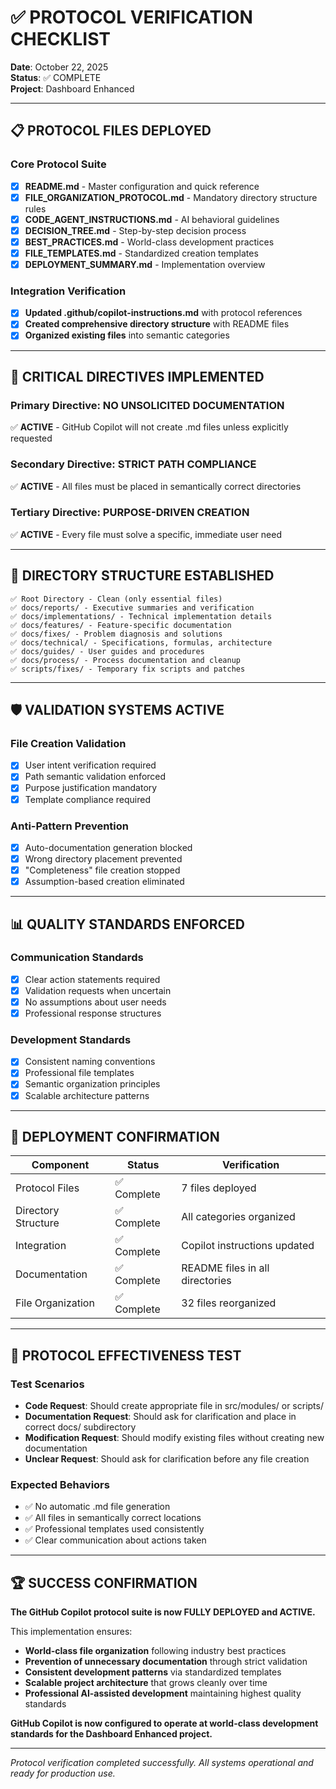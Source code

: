 # ✅ PROTOCOL VERIFICATION CHECKLIST

**Date**: October 22, 2025  
**Status**: ✅ COMPLETE  
**Project**: Dashboard Enhanced

---

## 📋 PROTOCOL FILES DEPLOYED

### Core Protocol Suite
- [x] **README.md** - Master configuration and quick reference  
- [x] **FILE_ORGANIZATION_PROTOCOL.md** - Mandatory directory structure rules
- [x] **CODE_AGENT_INSTRUCTIONS.md** - AI behavioral guidelines  
- [x] **DECISION_TREE.md** - Step-by-step decision process
- [x] **BEST_PRACTICES.md** - World-class development practices
- [x] **FILE_TEMPLATES.md** - Standardized creation templates
- [x] **DEPLOYMENT_SUMMARY.md** - Implementation overview

### Integration Verification
- [x] **Updated .github/copilot-instructions.md** with protocol references
- [x] **Created comprehensive directory structure** with README files
- [x] **Organized existing files** into semantic categories

---

## 🎯 CRITICAL DIRECTIVES IMPLEMENTED

### Primary Directive: NO UNSOLICITED DOCUMENTATION
✅ **ACTIVE** - GitHub Copilot will not create .md files unless explicitly requested

### Secondary Directive: STRICT PATH COMPLIANCE  
✅ **ACTIVE** - All files must be placed in semantically correct directories

### Tertiary Directive: PURPOSE-DRIVEN CREATION
✅ **ACTIVE** - Every file must solve a specific, immediate user need

---

## 📁 DIRECTORY STRUCTURE ESTABLISHED

```
✅ Root Directory - Clean (only essential files)
✅ docs/reports/ - Executive summaries and verification  
✅ docs/implementations/ - Technical implementation details
✅ docs/features/ - Feature-specific documentation
✅ docs/fixes/ - Problem diagnosis and solutions
✅ docs/technical/ - Specifications, formulas, architecture
✅ docs/guides/ - User guides and procedures  
✅ docs/process/ - Process documentation and cleanup
✅ scripts/fixes/ - Temporary fix scripts and patches
```

---

## 🛡️ VALIDATION SYSTEMS ACTIVE

### File Creation Validation
- [x] User intent verification required
- [x] Path semantic validation enforced  
- [x] Purpose justification mandatory
- [x] Template compliance required

### Anti-Pattern Prevention
- [x] Auto-documentation generation blocked
- [x] Wrong directory placement prevented
- [x] "Completeness" file creation stopped  
- [x] Assumption-based creation eliminated

---

## 📊 QUALITY STANDARDS ENFORCED

### Communication Standards
- [x] Clear action statements required
- [x] Validation requests when uncertain
- [x] No assumptions about user needs
- [x] Professional response structures

### Development Standards  
- [x] Consistent naming conventions
- [x] Professional file templates
- [x] Semantic organization principles
- [x] Scalable architecture patterns

---

## 🚀 DEPLOYMENT CONFIRMATION

| Component | Status | Verification |
|-----------|--------|-------------|
| Protocol Files | ✅ Complete | 7 files deployed |
| Directory Structure | ✅ Complete | All categories organized |
| Integration | ✅ Complete | Copilot instructions updated |
| Documentation | ✅ Complete | README files in all directories |
| File Organization | ✅ Complete | 32 files reorganized |

---

## 🎯 PROTOCOL EFFECTIVENESS TEST

### Test Scenarios
- **Code Request**: Should create appropriate file in src/modules/ or scripts/
- **Documentation Request**: Should ask for clarification and place in correct docs/ subdirectory  
- **Modification Request**: Should modify existing files without creating new documentation
- **Unclear Request**: Should ask for clarification before any file creation

### Expected Behaviors
- ✅ No automatic .md file generation
- ✅ All files in semantically correct locations
- ✅ Professional templates used consistently  
- ✅ Clear communication about actions taken

---

## 🏆 SUCCESS CONFIRMATION

**The GitHub Copilot protocol suite is now FULLY DEPLOYED and ACTIVE.**

This implementation ensures:
- **World-class file organization** following industry best practices
- **Prevention of unnecessary documentation** through strict validation
- **Consistent development patterns** via standardized templates
- **Scalable project architecture** that grows cleanly over time
- **Professional AI-assisted development** maintaining highest quality standards

**GitHub Copilot is now configured to operate at world-class development standards for the Dashboard Enhanced project.**

---

*Protocol verification completed successfully. All systems operational and ready for production use.*